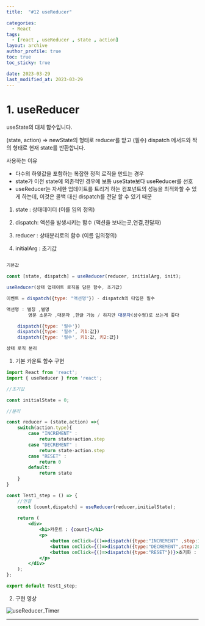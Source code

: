 ```yaml
---
title:  "#12 useReducer"

categories:
  - React
tags:
  - [react , useReducer , state , action]
layout: archive
author_profile: true
toc: true
toc_sticky: true

date: 2023-03-29
last_modified_at: 2023-03-29
---
```


# 1. useReducer

useState의 대체 함수입니다. 

(state, action) => newState의 형태로 reducer를 받고 (필수) dispatch 메서드와 짝의 형태로 현재 state를 반환합니다.

사용하는 이유

- 다수의 하윗값을 포함하는 복잡한 정적 로직을 만드는 경우
- state가 이전 state에 의존적인 경우에 보통 useState보다 useReducer를 선호
- useReducer는 자세한 업데이트를 트리거 하는 컴포넌트의 성능을 최적화할 수 있게 하는데, 이것은 콜백 대신 dispatch를 전달 할 수 있기 때문

1) state : 상태데이터 (이를 임의 정의)

2) dispatch: 액션을 발생시키는 함수 (액션을 보내는곳,연결,전달자)

3) reducer : 상태분리로의 함수 (이름 임의정의)

4) initialArg : 초기값

```jsx

기본값

const [state, dispatch] = useReducer(reducer, initialArg, init); 

useReducer(상태 업데이트 로직을 담은 함수, 초기값)

이벤트 = dispatch({type: "액션명"}) - dispatch의 타입은 필수

액션명 : 별칭 ,별명 
        영문 소문자 ,대문자 ,한글 가능 / 하지만 대문자(상수형)로 쓰는게 좋다

    dispatch({type: '필수'})
    dispatch({type: '필수', 키1:값})
    dispatch({type: '필수', 키1:값, 키2:값})

상태 로직 분리
```

1) 기본 카운트 함수 구현

```jsx
import React from 'react';
import { useReducer } from 'react';

//초기값

const initialState = 0;

//분리

const reducer = (state,action) =>{
    switch(action.type){
        case "INCREMENT" : 
            return state+action.step
        case "DECREMENT" : 
            return state-action.step
        case "RESET" : 
            return 0
        default:
            return state
    }
}

const Test1_step = () => {
    //연결
    const [count,dispatch] = useReducer(reducer,initialState);
    
    return (
        <div>
            <h1>카운트 : {count}</h1>
            <p>
                <button onClick={()=>dispatch({type:"INCREMENT" ,step:10})}>10씩 증가 : INCREMENT</button>
                <button onClick={()=>dispatch({type:"DECREMENT",step:20})}>20씩 감소 : DECREMENT</button>
                <button onClick={()=>dispatch({type:"RESET"})}>초기화 : RESET</button>
            </p>
        </div>
    );
};

export default Test1_step;
```

2) 구현 영상

![useReducer_Timer](https://user-images.githubusercontent.com/91298955/228571100-38b1df03-d788-4f8f-9987-63d7f8f8393b.gif)

---